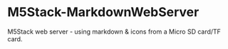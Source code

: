 # M5Stack-MarkdownWebServer

M5Stack web server - using markdown &amp; icons from a Micro SD card/TF card.
